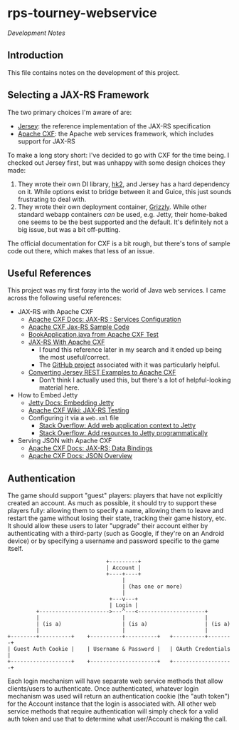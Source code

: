 rps-tourney-webservice
===========
*Development Notes*


## Introduction

This file contains notes on the development of this project.


## Selecting a JAX-RS Framework

The two primary choices I'm aware of are:

* [Jersey](https://jersey.java.net/index.html): the reference implementation of the JAX-RS specification
* [Apache CXF](http://cxf.apache.org/): the Apache web services framework, which includes support for JAX-RS

To make a long story short: I've decided to go with CXF for the time being. I checked out Jersey first, but was unhappy with some design choices they made:

1. They wrote their own DI library, [hk2](http://hk2.java.net/), and Jersey has a hard dependency on it. While options exist to bridge between it and Guice, this just sounds frustrating to deal with.
1. They wrote their own deployment container, [Grizzly](http://grizzly.java.net/). While other standard webapp containers *can* be used, e.g. Jetty, their home-baked one seems to be the best supported and the default. It's definitely not a big issue, but was a bit off-putting.

The official documentation for CXF is a bit rough, but there's tons of sample code out there, which makes that less of an issue.


## Useful References

This project was my first foray into the world of Java web services. I came across the following useful references:

* JAX-RS with Apache CXF
    * [Apache CXF Docs: JAX-RS : Services Configuration](http://cxf.apache.org/docs/jaxrs-services-configuration.html)
    * [Apache CXF Jax-RS Sample Code](http://svn.apache.org/viewvc/cxf/trunk/distribution/src/main/release/samples/jax_rs/basic/src/main/java/demo/jaxrs/server/)
    * [BookApplication.java from Apache CXF Test](http://svn.apache.org/repos/asf/cxf/trunk/systests/jaxrs/src/test/java/org/apache/cxf/systest/jaxrs/BookApplication.java)
    * [JAX-RS With Apache CXF](http://www.techiekernel.com/2012/12/jax-rs-with-apache-cxf.html)
        * I found this reference later in my search and it ended up being the most useful/correct.
        * The [GitHub project](https://github.com/karasatishkumar/JAXRS-CXF) associated with it was particularly helpful.
    * [ Converting Jersey REST Examples to Apache CXF](http://www.jroller.com/gmazza/entry/jersey_samples_on_cxf)
        * Don't think I actually used this, but there's a lot of helpful-looking material here.
* How to Embed Jetty
    * [Jetty Docs: Embedding Jetty](http://www.eclipse.org/jetty/documentation/current/embedding-jetty.html)
    * [Apache CXF Wiki: JAX-RS Testing](https://cwiki.apache.org/confluence/display/CXF20DOC/JAXRS+Testing)
    * Configuring it via a `web.xml` file
        * [Stack Overflow: Add web application context to Jetty](http://stackoverflow.com/questions/4390093/add-web-application-context-to-jetty)
        * [Stack Overflow: Add resources to Jetty programmatically](http://stackoverflow.com/questions/3718221/add-resources-to-jetty-programmatically)
* Serving JSON with Apache CXF
    * [Apache CXF Docs: JAX-RS: Data Bindings](http://cxf.apache.org/docs/jax-rs-data-bindings.html)
    * [Apache CXF Docs: JSON Overview](http://cxf.apache.org/docs/json-support.html)


## Authentication

The game should support "guest" players: players that have not explicitly created an account. As much as possible, it should try to support these players fully: allowing them to specify a name, allowing them to leave and restart the game without losing their state, tracking their game history, etc. It should allow these users to later "upgrade" their account either by authenticating with a third-party (such as Google, if they're on an Android device) or by specifying a username and password specific to the game itself.

                                   +---------+
                                   | Account |
                                   +----+----+
                                        |
                                        | (has one or more)
                                        |
                                    +---v---+
                                    | Login |
             +---------------------->---^---<---------------------+
             |                          |                         |
             | (is a)                   | (is a)                  | (is a)
             |                          |                         |
    +--------+----------+    +----------+----------+   +----------+--------+
    | Guest Auth Cookie |    | Username & Password |   | OAuth Credentials |
    +-------------------+    +---------------------+   +-------------------+

Each login mechanism will have separate web service methods that allow clients/users to authenticate. Once authenticated, whatever login mechanism was used will return an authentication cookie (the "auth token") for the Account instance that the login is associated with. All other web service methods that require authentication will simply check for a valid auth token and use that to determine what user/Account is making the call.
